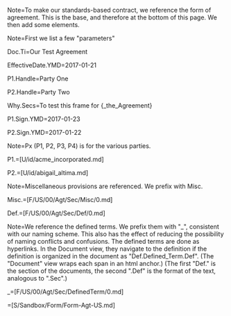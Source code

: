 Note=To make our standards-based contract, we reference the form of agreement.  This is the base, and therefore at the bottom of this page.  We then add some elements.

Note=First we list a few "parameters"

Doc.Ti=Our Test Agreement

EffectiveDate.YMD=2017-01-21

P1.Handle=Party One

P2.Handle=Party Two

Why.Secs=To test this frame for {_the_Agreement}

P1.Sign.YMD=2017-01-23

P2.Sign.YMD=2017-01-22

Note=Px (P1, P2, P3, P4) is for the various parties.

P1.=[U/id/acme_incorporated.md]

P2.=[U/id/abigail_altima.md]

Note=Miscellaneous provisions are referenced.  We prefix with Misc.

Misc.=[F/US/00/Agt/Sec/Misc/0.md]

Def.=[F/US/00/Agt/Sec/Def/0.md]

Note=We reference the defined terms.  We prefix them with "_", consistent with our naming scheme.  This also has the effect of reducing the possibility of naming conflicts and confusions.   The defined terms are done as hyperlinks.  In the Document view, they navigate to the definition if the definition is organized in the document as "Def.Defined_Term.Def".  (The "Document" view wraps each span in an html anchor.) (The first "Def." is the section of the documents, the second ".Def" is the format of the text, analogous to ".Sec".)  

_=[F/US/00/Agt/Sec/DefinedTerm/0.md]

=[S/Sandbox/Form/Form-Agt-US.md]